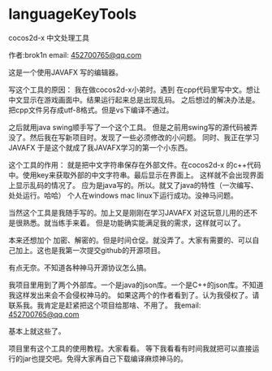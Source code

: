 # languageKeyTools
cocos2d-x 中文处理工具

作者:brok1n
email: 452700765@qq.com

这是一个使用JAVAFX 写的编辑器。

写这个工具的原因： 我在做cocos2d-x小弟时。遇到  在cpp代码里写中文。想让中文显示在游戏画面中。结果运行起来总是出现乱码。
之后想过的解决办法是。把cpp文件另存成utf-8格式。但是vs下编译不通过。

之后就用java swing顺手写了一个这个工具。 但是之前用swing写的源代码被弄没了。然后我在写新项目时。发现了一些必须修改的小问题。
同时、我正在学习JAVAFX  于是这个就成了我JAVAFX学习的第一个小东西。

这个工具的作用： 就是把中文字符串保存在外部文件。在cocos2d-x 的c++代码中。使用key来获取外部的中文字符串。最后显示在界面上。
这样就不会出现界面上显示乱码的情况了。
应为是java写的。所以。就又了java的特性（一次编写、处处运行。哈哈） 
个人在windows  mac  linux下运行成功。没神马问题。

当然这个工具是我随手写的。加上又是刚刚在学习JAVAFX 对这玩意儿用的还不是很熟悉。就当练手来着。
但是功能确实能满足我的需求，这样就可以了。

本来还想加个 加密、解密的。但是时间仓促。就没弄了。大家有需要的、可以自己加上。这也是我第一次提交github的开源项目。

有点无奈。不知道各种神马开源协议怎么搞。

我项目里用到了两个外部库。一个是java的json库。一个是C++的json库。不知道我这样发出来会不会侵权神马的。
如果这两个的作者看到了。认为我侵权了。请联系我。我肯定是赶紧把这个项目给那啥、不用了。
我email: 452700765@qq.com

基本上就这些了。

项目里有这个工具的使用教程。大家看看。
等下我看看有时间我就把可以直接运行的jar也提交吧。免得大家再自己下载编译麻烦神马的。




